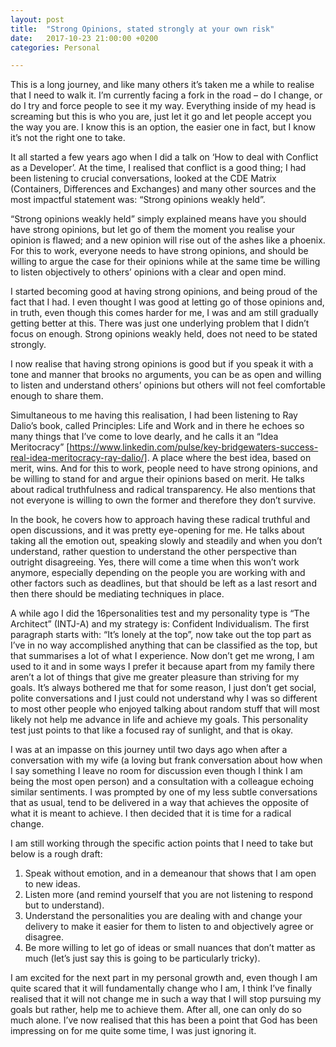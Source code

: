 ```yaml
---
layout: post
title:  "Strong Opinions, stated strongly at your own risk"
date:   2017-10-23 21:00:00 +0200
categories: Personal

---
```


This is a long journey, and like many others it’s taken me a while to realise that I need to walk it. I’m currently facing a fork in the road – do I change, or do I try and force people to see it my way. Everything inside of my head is screaming but this is who you are, just let it go and let people accept you the way you are. I know this is an option, the easier one in fact, but I know it’s not the right one to take.

It all started a few years ago when I did a talk on ‘How to deal with Conflict as a Developer’. At the time, I realised that conflict is a good thing; I had been listening to crucial conversations, looked at the CDE Matrix (Containers, Differences and Exchanges) and many other sources and the most impactful statement was: “Strong opinions weakly held”.

“Strong opinions weakly held” simply explained means have you should have strong opinions, but let go of them the moment you realise your opinion is flawed; and a new opinion will rise out of the ashes like a phoenix. For this to work, everyone needs to have strong opinions, and should be willing to argue the case for their opinions while at the same time be willing to listen objectively to others’ opinions with a clear and open mind.

I started becoming good at having strong opinions, and being proud of the fact that I had. I even thought I was good at letting go of those opinions and, in truth, even though this comes harder for me, I was and am still gradually getting better at this. There was just one underlying problem that I didn’t focus on enough. Strong opinions weakly held, does not need to be stated strongly.

I now realise that having strong opinions is good but if you speak it with a tone and manner that brooks no arguments, you can be as open and willing to listen and understand others’ opinions but others will not feel comfortable enough to share them.

Simultaneous to me having this realisation, I had been listening to Ray Dalio’s book, called Principles: Life and Work and in there he echoes so many things that I’ve come to love dearly, and he calls it an “Idea Meritocracy” [https://www.linkedin.com/pulse/key-bridgewaters-success-real-idea-meritocracy-ray-dalio/]. A place where the best idea, based on merit, wins. And for this to work, people need to have strong opinions, and be willing to stand for and argue their opinions based on merit. He talks about radical truthfulness and radical transparency. He also mentions that not everyone is willing to own the former and therefore they don’t survive.

In the book, he covers how to approach having these radical truthful and open discussions, and it was pretty eye-opening for me. He talks about taking all the emotion out, speaking slowly and steadily and when you don’t understand, rather question to understand the other perspective than outright disagreeing. Yes, there will come a time when this won’t work anymore, especially depending on the people you are working with and other factors such as deadlines, but that should be left as a last resort and then there should be mediating techniques in place.

A while ago I did the 16personalities test and my personality type is “The Architect” (INTJ-A) and my strategy is: Confident Individualism. The first paragraph starts with: “It’s lonely at the top”, now take out the top part as I’ve in no way accomplished anything that can be classified as the top, but that summarises a lot of what I experience. Now don’t get me wrong, I am used to it and in some ways I prefer it because apart from my family there aren’t a lot of things that give me greater pleasure than striving for my goals. It’s always bothered me that for some reason, I just don’t get social, polite conversations and I just could not understand why I was so different to most other people who enjoyed talking about random stuff that will most likely not help me advance in life and achieve my goals. This personality test just points to that like a focused ray of sunlight, and that is okay.

I was at an impasse on this journey until two days ago when after a conversation with my wife (a loving but frank conversation about how when I say something I leave no room for discussion even though I think I am being the most open person) and a consultation with a colleague echoing similar sentiments. I was prompted by one of my less subtle conversations that as usual, tend to be delivered in a way that achieves the opposite of what it is meant to achieve. I then decided that it is time for a radical change.

I am still working through the specific action points that I need to take but below is a rough draft:

1. Speak without emotion, and in a demeanour that shows that I am open to new ideas.
1. Listen more (and remind yourself that you are not listening to respond but to understand).
1. Understand the personalities you are dealing with and change your delivery to make it easier for them to listen to and objectively agree or disagree.
1. Be more willing to let go of ideas or small nuances that don’t matter as much (let’s just say this is going to be particularly tricky).

I am excited for the next part in my personal growth and, even though I am quite scared that it will fundamentally change who I am, I think I’ve finally realised that it will not change me in such a way that I will stop pursuing my goals but rather, help me to achieve them. After all, one can only do so much alone. I’ve now realised that this has been a point that God has been impressing on for me quite some time, I was just ignoring it.
